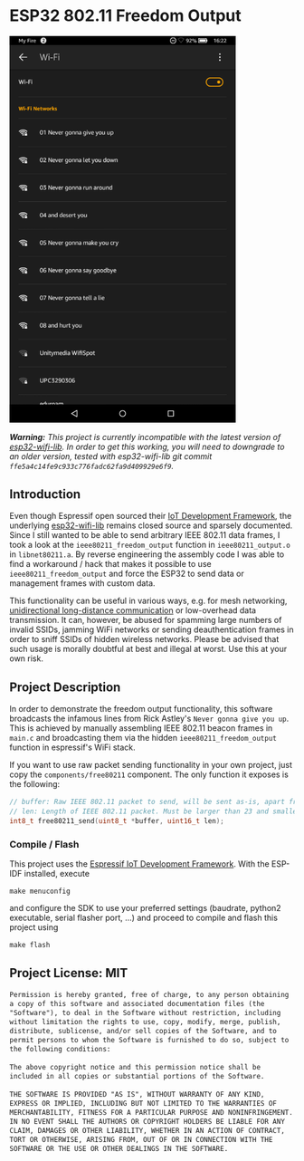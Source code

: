# ESP32 802.11 Freedom Output
<img src="rickroll.png" alt="Rickrolling with WiFi Networks" width="400px"/>

***Warning:** This project is currently incompatible with the latest version of [esp32-wifi-lib](https://github.com/espressif/esp32-wifi-lib). In order to get this working, you will need to downgrade to an older version, tested with esp32-wifi-lib git commit `ffe5a4c14fe9c933c776fadc62fa9d409929e6f9`.*

## Introduction
Even though Espressif open sourced their [IoT Development Framework](https://github.com/espressif/esp-idf), the underlying [esp32-wifi-lib](https://github.com/espressif/esp32-wifi-lib) remains closed source and sparsely documented. Since I still wanted to be able to send arbitrary IEEE 802.11 data frames, I took a look at the `ieee80211_freedom_output` function in `ieee80211_output.o` in `libnet80211.a`. By reverse engineering the assembly code I was able to find a workaround / hack that makes it possible to use `ieee80211_freedom_output` and force the ESP32 to send data or management frames with custom data.

This functionality can be useful in various ways, e.g. for mesh networking, [unidirectional long-distance communication](https://www.youtube.com/watch?v=tBfa4yk5TdU) or low-overhead data transmission. It can, however, be abused for spamming large numbers of invalid SSIDs, jamming WiFi networks or sending deauthentication frames in order to sniff SSIDs of hidden wireless networks. Please be advised that such usage is morally doubtful at best and illegal at worst. Use this at your own risk.

## Project Description
In order to demonstrate the freedom output functionality, this software broadcasts the infamous lines from Rick Astley's `Never gonna give you up`. This is achieved by manually assembling IEEE 802.11 beacon frames in `main.c` and broadcasting them via the hidden `ieee80211_freedom_output` function in espressif's WiFi stack.

If you want to use raw packet sending functionality in your own project, just copy the `components/free80211` component. The only function it exposes is the following:

```C
// buffer: Raw IEEE 802.11 packet to send, will be sent as-is, apart from bytes 24 - 31 which will be set to 0x00 in case buffer[0] is 0x80.
// len: Length of IEEE 802.11 packet. Must be larger than 23 and smaller than or equal 0x578.
int8_t free80211_send(uint8_t *buffer, uint16_t len);
```

### Compile / Flash
This project uses the [Espressif IoT Development Framework](https://github.com/espressif/esp-idf). With the ESP-IDF installed, execute
```
make menuconfig
```
and configure the SDK to use your preferred settings (baudrate, python2 executable, serial flasher port, …) and proceed to compile and flash this project using
```
make flash
```

## Project License: MIT
```
Permission is hereby granted, free of charge, to any person obtaining a copy of this software and associated documentation files (the "Software"), to deal in the Software without restriction, including without limitation the rights to use, copy, modify, merge, publish, distribute, sublicense, and/or sell copies of the Software, and to permit persons to whom the Software is furnished to do so, subject to the following conditions:

The above copyright notice and this permission notice shall be included in all copies or substantial portions of the Software.

THE SOFTWARE IS PROVIDED "AS IS", WITHOUT WARRANTY OF ANY KIND, EXPRESS OR IMPLIED, INCLUDING BUT NOT LIMITED TO THE WARRANTIES OF MERCHANTABILITY, FITNESS FOR A PARTICULAR PURPOSE AND NONINFRINGEMENT. IN NO EVENT SHALL THE AUTHORS OR COPYRIGHT HOLDERS BE LIABLE FOR ANY CLAIM, DAMAGES OR OTHER LIABILITY, WHETHER IN AN ACTION OF CONTRACT, TORT OR OTHERWISE, ARISING FROM, OUT OF OR IN CONNECTION WITH THE SOFTWARE OR THE USE OR OTHER DEALINGS IN THE SOFTWARE.
```
